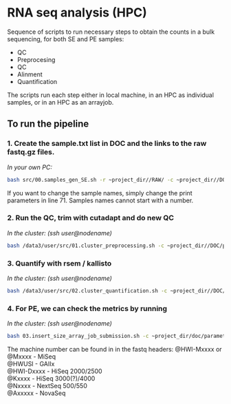 # RNA seq analysis (HPC)

Sequence of scripts to run necessary steps to obtain the counts in a bulk sequencing, for both SE and PE samples:
 - QC
 - Preprocesing
 - QC
 - Alinment
 - Quantification

The scripts run each step either in local machine, in an HPC as individual samples, or in an HPC as an arrayjob. 

## To run the pipeline

### 1. Create the sample.txt list in DOC and the links to the raw fastq.gz files.
_In your own PC:_ 
```bash
bash src/00.samples_gen_SE.sh -r ~project_dir//RAW/ -c ~project_dir//DOC/parameters.config
```
If you want to change the sample names, simply change the print parameters in line 71. Samples names cannot start with a number.

### 2. Run the QC, trim with cutadapt and do new QC
_In the cluster: (ssh user@nodename)_
```bash
bash /data3/user/src/01.cluster_preprocessing.sh -c ~project_dir//DOC/parameters.config -s se
```

### 3. Quantify with rsem / kallisto
_In the cluster: (ssh user@nodename)_
```bash
bash /data3/user/src/02.cluster_quantification.sh -c ~project_dir//DOC/parameters.config -q rsem -t se
```

### 4. For PE, we can check the metrics by running
_In the cluster: (ssh user@nodename)_
```bash
bash 03.insert_size_array_job_submission.sh -c ~project_dir/doc/parameters.config              
```
The machine number can be found in in the fastq headers:
@HWI-Mxxxx or @Mxxxx - MiSeq      
@HWUSI - GAIIx      
@HWI-Dxxxx - HiSeq 2000/2500      
@Kxxxx - HiSeq 3000(?)/4000      
@Nxxxx - NextSeq 500/550       
@Axxxxx - NovaSeq      